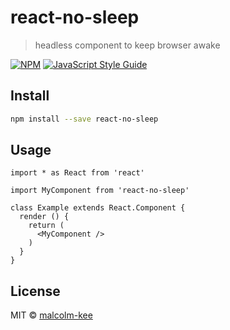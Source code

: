 # react-no-sleep

> headless component to keep browser awake

[![NPM](https://img.shields.io/npm/v/react-no-sleep.svg)](https://www.npmjs.com/package/react-no-sleep) [![JavaScript Style Guide](https://img.shields.io/badge/code_style-standard-brightgreen.svg)](https://standardjs.com)

## Install

```bash
npm install --save react-no-sleep
```

## Usage

```tsx
import * as React from 'react'

import MyComponent from 'react-no-sleep'

class Example extends React.Component {
  render () {
    return (
      <MyComponent />
    )
  }
}
```

## License

MIT © [malcolm-kee](https://github.com/malcolm-kee)
